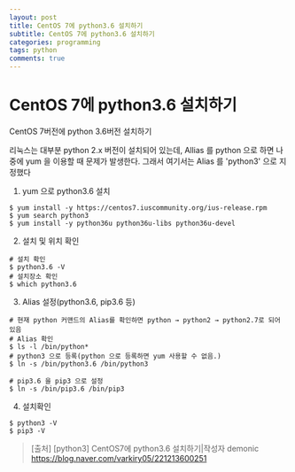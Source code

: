 ```yaml
---
layout: post
title: CentOS 7에 python3.6 설치하기
subtitle: CentOS 7에 python3.6 설치하기
categories: programming
tags: python
comments: true
---
```


# CentOS 7에 python3.6 설치하기 
CentOS 7버전에 python 3.6버전 설치하기

리눅스는 대부분 python 2.x 버전이 설치되어 있는데, Allias 를 python 으로 하면 나중에 yum 을 이용할 때 문제가 발생한다. 그래서 여기서는 Alias 를 'python3' 으로 지정했다

1) yum 으로 python3.6 설치
```
$ yum install -y https://centos7.iuscommunity.org/ius-release.rpm
$ yum search python3
$ yum install -y python36u python36u-libs python36u-devel 
```

2) 설치 및 위치 확인
```
# 설치 확인
$ python3.6 -V
# 설치장소 확인
$ which python3.6
```

3) Alias 설정(python3.6, pip3.6 등)
```
# 현재 python 커맨드의 Alias를 확인하면 python → python2 → python2.7로 되어 있음
# Alias 확인
$ ls -l /bin/python*
# python3 으로 등록(python 으로 등록하면 yum 사용할 수 없음.)
$ ln -s /bin/python3.6 /bin/python3

# pip3.6 을 pip3 으로 설정
$ ln -s /bin/pip3.6 /bin/pip3
```

4) 설치확인
```
$ python3 -V
$ pip3 -V
```


> [출처] [python3] CentOS7에 python3.6 설치하기|작성자 demonic
 https://blog.naver.com/varkiry05/221213600251

